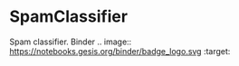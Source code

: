 # SpamClassifier
Spam classifier. Binder .. image:: https://notebooks.gesis.org/binder/badge_logo.svg :target:
